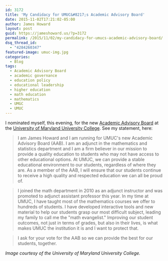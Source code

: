 ```yaml
---
id: 3172
title: 'My Candidacy for UMUC&#8217;s Academic Advisory Board'
date: 2015-11-02T17:21:02-05:00
author: James Howard
layout: post
guid: https://jameshoward.us/?p=3172
permalink: /2015/11/02/my-candidacy-for-umucs-academic-advisory-board/
dsq_thread_id:
  - "4284260347"
featured-image: umuc-img.jpg
categories:
  - Blog
tags:
  - Academic Advisory Board
  - academic governance
  - education policy
  - educational leadership
  - higher education
  - math education
  - mathematics
  - UMGC
  - UMUC
---
```

I nominated myself, this evening, for the new [Academic Advisory Board](http://www.umuc.edu/umucfuture/) at the [University of Maryland University College](http://www.umuc.edu).  See my statement, here:

> I am James Howard and I am running for UMUC's new Academic Advisory Board (AAB).  I am an adjunct in the mathematics and statistics department and I am a firm believer in our mission to provide a quality education to students who may not have access to other educational options.  At UMUC, we can provide a stable educational environment to our students, regardless of where they are.  As a member of the AAB, I will ensure that our students continue to receive a high quality and respected education we can all be proud of.

> I joined the math department in 2010 as an adjunct instructor and was promoted to adjunct assistant professor this year.  In my time at UMUC, I have taught most of the mathematics courses we offer to hundreds of students.  I have developed interactive tools and new material to help our students grasp our most difficult subject, leading my family to call me the "math evangelist."  Improving our student outcomes, not just in terms of grades, but also in their lives, is what makes UMUC the institution it is and I want to protect that.

> I ask for your vote for the AAB so we can provide the best for our students, together.

_Image courtesy of the University of Maryland University College._
